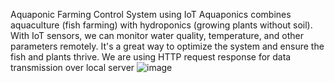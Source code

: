 Aquaponic Farming Control System using IoT
Aquaponics combines aquaculture (fish farming) with hydroponics (growing plants without soil). With IoT sensors, we can monitor water quality, temperature, and other parameters remotely. It's a great way to optimize the system and ensure the fish and plants thrive. We are using HTTP request response for data transmission over local server
![image](https://github.com/owais8113/Aquaponic-Farming/assets/127936539/de975994-3501-4857-9b2e-ea99dedf6de4)

